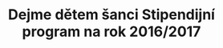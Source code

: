 ---
id: fdb5b170-7a37-4c52-8597-c9aacb5ae99e
title: "Dejme dětem šanci Stipendijní program na rok 2016/2017"
price: 20000
year: 2016
description: "Tento celorepublikový stipendijní program poskytuje komplexní finanční podporu při studiu, a usnadňuje tak dětem a mladým lidem z dětských domovů přípravu na jejich budoucí povolání a samostatný život, motivuje je a posiluje jejich osobnostní rozvoj. Dítěti z dětského domova je často znemožněno věnovat se oboru, který by rádo studovalo, protože se škola, na které se zvolený obor vyučuje, nenachází v blízkosti jeho dětského domova a domov nemá prostředky na úhradu ubytování na internátě či na náklady spojené s dopravou do školy. A zde právě přichází na pomoc tento stipendijní program. Nadační fond podpořil konkrétně studium jedné nadané dívky z dětského domova ve Fulneku."
kouskovani: false
locationName: undefined
position:
  lng: 18.0500718895889
  lat: 49.70742382392442
---